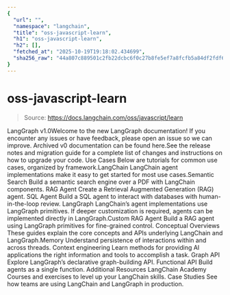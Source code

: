 ```yaml
---
{
  "url": "",
  "namespace": "langchain",
  "title": "oss-javascript-learn",
  "h1": "oss-javascript-learn",
  "h2": [],
  "fetched_at": "2025-10-19T19:18:02.434699",
  "sha256_raw": "44a807c889501c2fb22dcbc6f0c27b8fe5ef7a8fcfb5a84df2fdf6a4a750d68e"
}
---
```


# oss-javascript-learn

> Source: https://docs.langchain.com/oss/javascript/learn

LangGraph v1.0Welcome to the new LangGraph documentation! If you encounter any issues or have feedback, please open an issue so we can improve. Archived v0 documentation can be found here.See the release notes and migration guide for a complete list of changes and instructions on how to upgrade your code.
Use Cases
Below are tutorials for common use cases, organized by framework.LangChain
LangChain agent implementations make it easy to get started for most use cases.Semantic Search
Build a semantic search engine over a PDF with LangChain components.
RAG Agent
Create a Retrieval Augmented Generation (RAG) agent.
SQL Agent
Build a SQL agent to interact with databases with human-in-the-loop review.
LangGraph
LangChain’s agent implementations use LangGraph primitives. If deeper customization is required, agents can be implemented directly in LangGraph.Custom RAG Agent
Build a RAG agent using LangGraph primitives for fine-grained control.
Conceptual Overviews
These guides explain the core concepts and APIs underlying LangChain and LangGraph.Memory
Understand persistence of interactions within and across threads.
Context engineering
Learn methods for providing AI applications the right information and tools to accomplish a task.
Graph API
Explore LangGraph’s declarative graph-building API.
Functional API
Build agents as a single function.
Additional Resources
LangChain Academy
Courses and exercises to level up your LangChain skills.
Case Studies
See how teams are using LangChain and LangGraph in production.
